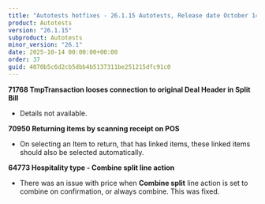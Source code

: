 ```yaml
---
title: "Autotests hotfixes - 26.1.15 Autotests, Release date October 14, 2025 - Hotfixes"
product: Autotests
version: "26.1.15"
subproduct: Autotests
minor_version: "26.1"
date: 2025-10-14 00:00:00+00:00
order: 37
guid: 4070b5c6d2cb5dbb4b5137311be251215dfc91c0
---
```


<strong>71768 TmpTransaction looses connection to original Deal Header in Split Bill</strong>
<ul><li>Details not available.</li></ul>
<strong>70950 Returning items by scanning receipt on POS</strong>
<ul><li>On selecting an Item to return, that has linked items, these linked items should also be selected automatically.</li></ul>
<strong>64773 Hospitality type - Combine split line action</strong>
<ul><li>There was an issue with price when <b>Combine split</b> line action is set to combine on confirmation, or always combine. This was fixed.</li></ul>
